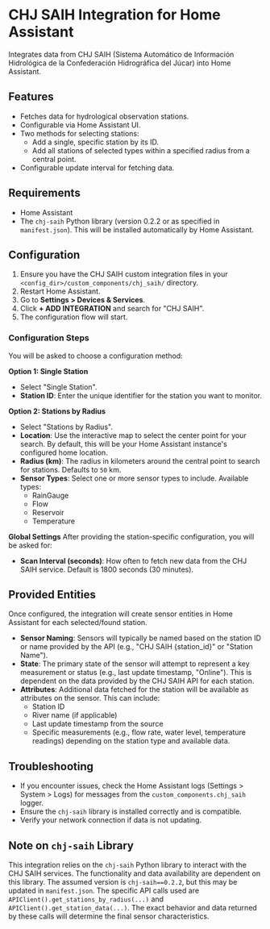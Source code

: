 # CHJ SAIH Integration for Home Assistant

Integrates data from CHJ SAIH (Sistema Automático de Información Hidrológica de la Confederación Hidrográfica del Júcar) into Home Assistant.

## Features

*   Fetches data for hydrological observation stations.
*   Configurable via Home Assistant UI.
*   Two methods for selecting stations:
    *   Add a single, specific station by its ID.
    *   Add all stations of selected types within a specified radius from a central point.
*   Configurable update interval for fetching data.

## Requirements

*   Home Assistant
*   The `chj-saih` Python library (version 0.2.2 or as specified in `manifest.json`). This will be installed automatically by Home Assistant.

## Configuration

1.  Ensure you have the CHJ SAIH custom integration files in your `<config_dir>/custom_components/chj_saih/` directory.
2.  Restart Home Assistant.
3.  Go to **Settings > Devices & Services**.
4.  Click **+ ADD INTEGRATION** and search for "CHJ SAIH".
5.  The configuration flow will start.

### Configuration Steps

You will be asked to choose a configuration method:

**Option 1: Single Station**
*   Select "Single Station".
*   **Station ID**: Enter the unique identifier for the station you want to monitor.

**Option 2: Stations by Radius**
*   Select "Stations by Radius".
*   **Location**: Use the interactive map to select the center point for your search. By default, this will be your Home Assistant instance's configured home location.
*   **Radius (km)**: The radius in kilometers around the central point to search for stations. Defaults to `50` km.
*   **Sensor Types**: Select one or more sensor types to include. Available types:
    *   RainGauge
    *   Flow
    *   Reservoir
    *   Temperature

**Global Settings**
After providing the station-specific configuration, you will be asked for:
*   **Scan Interval (seconds)**: How often to fetch new data from the CHJ SAIH service. Default is 1800 seconds (30 minutes).

## Provided Entities

Once configured, the integration will create sensor entities in Home Assistant for each selected/found station.

*   **Sensor Naming**: Sensors will typically be named based on the station ID or name provided by the API (e.g., "CHJ SAIH {station_id}" or "Station Name").
*   **State**: The primary state of the sensor will attempt to represent a key measurement or status (e.g., last update timestamp, "Online"). This is dependent on the data provided by the CHJ SAIH API for each station.
*   **Attributes**: Additional data fetched for the station will be available as attributes on the sensor. This can include:
    *   Station ID
    *   River name (if applicable)
    *   Last update timestamp from the source
    *   Specific measurements (e.g., flow rate, water level, temperature readings) depending on the station type and available data.

## Troubleshooting

*   If you encounter issues, check the Home Assistant logs (Settings > System > Logs) for messages from the `custom_components.chj_saih` logger.
*   Ensure the `chj-saih` library is installed correctly and is compatible.
*   Verify your network connection if data is not updating.

## Note on `chj-saih` Library

This integration relies on the `chj-saih` Python library to interact with the CHJ SAIH services. The functionality and data availability are dependent on this library. The assumed version is `chj-saih==0.2.2`, but this may be updated in `manifest.json`. The specific API calls used are `APIClient().get_stations_by_radius(...)` and `APIClient().get_station_data(...)`. The exact behavior and data returned by these calls will determine the final sensor characteristics.
